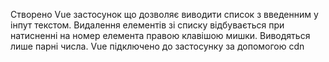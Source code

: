Створено Vue застосунок що дозволяє виводити список з введенним у інпут текстом. Видалення елементів зі списку відбувається при натисненні на номер елемента правою клавішою мишки. Виводяться лише парні числа. Vue підключено до застосунку за допомогою cdn
